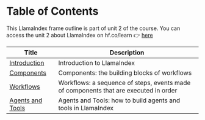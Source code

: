 # Table of Contents

This LlamaIndex frame outline is part of unit 2 of the course. You can access the unit 2 about LlamaIndex on hf.co/learn 👉 <a href="https://hf.co/learn/agents-course/unit2/llama-index/introduction">here</a>

| Title | Description |
| --- | --- |
| [Introduction](introduction.mdx) | Introduction to LlamaIndex |
| [Components](what-are-components-in-llama-index.mdx) | Components: the building blocks of workflows |
| [Workflows](agentic-workflows-in-llama-index.mdx) | Workflows: a sequence of steps, events made of components that are executed in order |
| [Agents and Tools](using-agents-and-tools-in-llama-index.mdx) | Agents and Tools: how to build agents and tools in LlamaIndex |